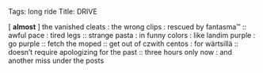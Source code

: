 Tags: long ride
Title: DRIVE
  
[ **almost** ] the vanished cleats : the wrong clips : rescued by fantasma™ :: awful pace : tired legs :: strange pasta : in funny colors : like landim purple : go purple :: fetch the moped :: get out of czwith centos : for wärtsillä :: doesn’t require apologizing for the past :: three hours only now : and another miss under the posts
